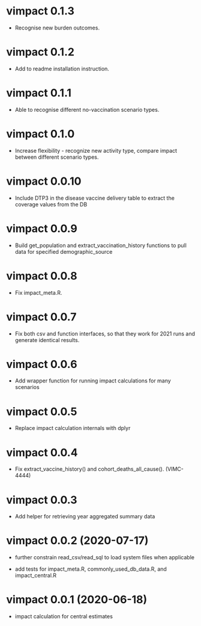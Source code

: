 # vimpact 0.1.3

* Recognise new burden outcomes.

# vimpact 0.1.2

* Add to readme installation instruction.

# vimpact 0.1.1

* Able to recognise different no-vaccination scenario types.

# vimpact 0.1.0

* Increase flexibility - recognize new activity type, compare impact between different scenario types. 

# vimpact 0.0.10

* Include DTP3 in the disease vaccine delivery table to extract the coverage values from the DB

# vimpact 0.0.9

* Build get_population and extract_vaccination_history functions to pull data for specified demographic_source

# vimpact 0.0.8

* Fix impact_meta.R.

# vimpact 0.0.7

* Fix both csv and function interfaces, so that they work for 2021 runs and generate identical results.

# vimpact 0.0.6

* Add wrapper function for running impact calculations for many scenarios

# vimpact 0.0.5

* Replace impact calculation internals with dplyr

# vimpact 0.0.4

* Fix extract_vaccine_history() and cohort_deaths_all_cause(). (VIMC-4444)

# vimpact 0.0.3

* Add helper for retrieving year aggregated summary data

# vimpact 0.0.2 (2020-07-17)

* further constrain read_csv/read_sql to load system files when applicable

* add tests for impact_meta.R, commonly_used_db_data.R, and impact_central.R

# vimpact 0.0.1 (2020-06-18)

* impact calculation for central estimates
